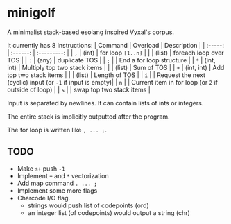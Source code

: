 # minigolf
A minimalist stack-based esolang inspired Vyxal's corpus.

It currently has 8 instructions:
| Command | Overload | Description |
| :-----: | :------: | :---------: |
| `,`     | (int)    | for loop `[1..n]` |
|         | (list)   | foreach loop over TOS |
| `:`     | (any)    | duplicate TOS |
| `;`     |          | End a for loop structure |
| `*`     | (int, int) | Multiply top two stack items |
|         | (list) | Sum of TOS |
| `+`     | (int, int) | Add top two stack items |
|         | (list) | Length of TOS |
| `i`     |        | Request the next (cyclic) input (or `-1` if input is empty)|
| `n`     |        | Current item in for loop (or `2` if outside of loop) |
| `s`     |        | swap top two stack items |

Input is separated by newlines. It can contain lists of ints or integers.

The entire stack is implicitly outputted after the program.

The for loop is written like `, ... ;`.

## TODO
* Make `s+` push `-1`
* Implement `+` and `*` vectorization
* Add map command `. ... ;`
* Implement some more flags
* Charcode I/O flag.
  * strings would push list of codepoints (ord)
  * an integer list (of codepoints) would output a string (chr)
